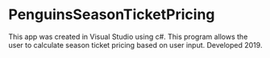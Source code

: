 # PenguinsSeasonTicketPricing
This app was created in Visual Studio using c#. This program allows the user to calculate season ticket pricing based on user input. Developed 2019.

